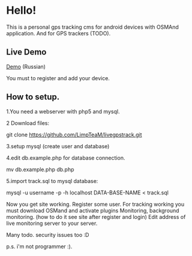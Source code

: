 Hello!
===============
This is a personal gps tracking cms for android devices with OSMAnd application.
And for GPS trackers (TODO).

Live Demo
---------------
[Demo][1] (Russian)

You must to register and add your device. 

How to setup.
---------------
1.You  need a webserver with php5 and mysql.

2 Download files: 

git clone https://github.com/LimpTeaM/livegpstrack.git

3.setup mysql (create user and database)

4.edit db.example.php for database connection.

mv db.example.php db.php

5.import track.sql to mysql database:

mysql -u username -p -h localhost DATA-BASE-NAME < track.sql

Now you get site working. Register some user.
For tracking working you must download OSMand and activate plugins Monitoring, background monitoring. (how to do it see site after register and login)
Edit address of live monitoring server to your server.



Many todo. security issues too :D


p.s. i'm not programmer :).

[1]: http://map.limpteam.ru "Demo"
